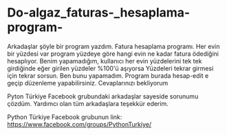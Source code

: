 # Do-algaz_faturas-_hesaplama-program-


Arkadaşlar şöyle bir program yazdım. Fatura hesaplama programı. Her evin bir yüzdesi var program yüzdeye göre hangi evin ne kadar fatura ödediğini hesaplıyor. Benim yapamadığım, kullanıcı her evin yüzdelerini tek tek girdiğinde eğer girilen yüzdeler %100'ü aşıyorsa Yüzdeleri tekrar girmesi için tekrar sorsun. Ben bunu yapamadım.
Program burada hesap-edit e geçip düzenleme yapabilirsiniz. Cevaplarınızı bekliyorum


Pyton Türkiye Facebook grubundaki arkadaşlar sayeside sorunumu çözdüm. Yardımcı olan tüm arkadaşlara teşekkür ederim.

Python Türkiye Facebook grubunun link:
https://www.facebook.com/groups/PythonTurkiye/
